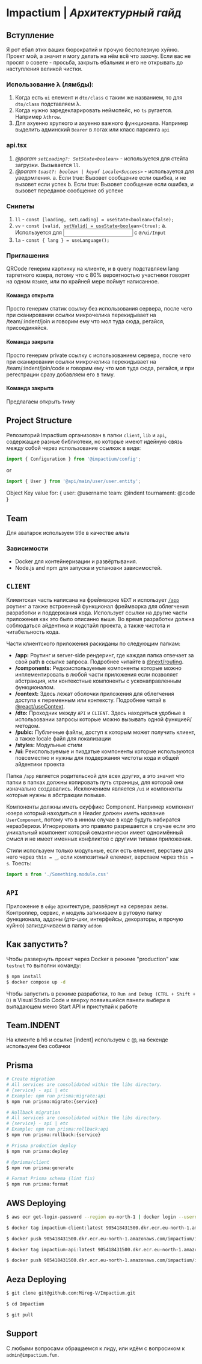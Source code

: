 # Impactium | *Архитектурный гайд*

## Вступление

Я рот ебал этих ваших бюрократий и прочую бесполезную хуйню. Проект мой, а значит я могу делать на нём всё что захочу. Если вас не просят о совете - просьба, закрыть ебальник и его не открывать до наступления великой чистки.

### Использование λ (лямбды):

1. Когда есть `ui` елемент и `dto/class` с таким же названием, то для `dto/class` подставляем λ.
2. Когда нужно заредекларировать неймспейс, но `ts` ругается. Например `λthrow`.
3. Для ахуенно хрупкого и ахуенно важного функционала. Например выделить админский `Bearer` в логах или класс парсинга `api`

### api.tsx

1. *@param `setLoading?: SetState<boolean>`* - используется для стейта загрузки. Вызывается `ll`.
2. *@param `toast?: boolean | keyof Locale<Success>`* -  используется для уведомления.
  a. Если true: Вызовет сообщение если ошибка, и не вызовет если успех
  b. Если true: Вызовет сообщение если ошибка, и вызовет переданое сообщение об успехе

### Снипеты

1. `ll` - `const [loading, setLoading] = useState<boolean>(false);`
2. `vv` - `const [valid, setValid] = useState<boolean>(true);`
  a. Используется для <Input /> c `@/ui/Input`
3. `la` - `const { lang } = useLanguage();`

### Приглашения
QRCode генерим картинку на клиенте, и в query подставляем lang таргетного юзера, потому что с 80% вероятностью участники говорят на одном языке, или по крайней мере поймут написанное.

#### Команда открыта
Просто генерим статик ссылку без использования сервера, после чего при сканировании ссылки микрочелика перекидывает на /team/:indent/join и говорим ему что мол туда сюда, регайся, присоединяйся.

#### Команда закрыта
Просто генерим private ссылку с использованием сервера, после чего при сканировании ссылки микрочелика перекидывает на /team/:indent/join/code и говорим ему что мол туда сюда, регайся, и при регестрации сразу добавляем его в тиму.

#### Команда закрыта
Предлагаем открыть тиму

## Project Structure

Репозиторий Impactium организован в папки `client`, `lib` и `api`, содержащие разные библиотеки, но которые имеют идейную связь между собой через использование ссылкок в виде:
```js
import { Configuration } from '@impactium/config';
```
or
```js
import { User } from '@api/main/user/user.entity';
```

Object Key value for: {
  user: @username
  team: @indent
  tournament: @code
}

## Team

Для аватарок используем title в качестве альта

### Зависимости

- Docker для контейнеризации и развёртывания.
- Node.js and npm для запуска и установки зависимостей.

## `CLIENT`

Клиентская часть написана на фреймворке `NEXT` и использует [`/app`](https://nextjs.org/docs/app) роутинг а также встроенный функционал фреймворка для облегчения разработки и поддержания кода. Использует ссылки на другие части приложения как это было описанно выше. Во время разработки должна соблюдаться айдентика и кодстайл проекта, а также чистота и читабельность кода. 

Части клиентского приложения раскиданы по следующим папкам: 

- **/app:** Роутинг и server-side рендеринг, где каждая папка отвечает за свой path в ссылке запроса. Подробнее читайте в [@next/routing](https://nextjs.org/docs/app/building-your-application/routing).
- **/components:** Редкоиспользуемые компоненты которые можно инплементировать в любой части приложения если позволяет абстракция, или контекстные компоненты с усконаправленным функционалом.
- **/context:** Здесь лежат оболочки приложения для облегчения доступа к переменным или контексту. Подробнее читай в [@react/useContext](https://react.dev/reference/react/useContext).
- **/dto:** Проходник между `API` и `CLIENT`. Здесь находяться удобные в использовании запросы которые можно вызывать одной функцией/методом.
- **/pubic:** Публичные файлы, доступ к которым может получить клиент, а также locale файл для локализации
- **/styles:** Модульные стили
- **/ui:** Реиспользуемые и пиздатые компоненты которые используются повсеместно и нужны для поддержания чистоты кода и общей айдентики проекта

Папка `/app` является родительской для всех других, а это значит что папки в папках должны копировать путь страницы, для которой они изначально создавались. Исключением является `/ui` и компоненты которые нужны в абстракции повыше. 

Компоненты должны иметь скуффикс Component. Например компонент юзера который находиться в Header должен иметь название `UserComponent`, потому что в инном случае в коде будуть набиратся неразберихи. Игнорировать это правило разрешается в случае если это уникальный компонент который семантически имеет одноимённый смысл и не имеет именных конфликтов с другими типами приложения.

Стили используем только модульные, если есть елемент, верстаем для него через `this = _`, если композитный елемент, верстаем через `this = s`. Тоесть:
```js
import s from './Something.module.css'
```

## `API`

Приложение в `edge` архитектуре, развёрнут на серверах аезы. Контроллер, сервис, и модуль запихиваем в рутовую папку функционала, аддоны (дто-шки, интерфейсы, декораторы, и прочую хуйню) запиздячиваем в папку `addon`

## Как запустить?

Чтобы развернуть проект через Docker в режиме "production" как `testnet` то выполни команду:

```bash
$ npm install
$ docker compose up -d
```

Чтобы запустить в режиме разработки, то `Run and Debug (CTRL + Shift + D)` в Visual Studio Code и вверху появившейся панели выбери в выпадающем меню Start API и приступай к работе

## Team.INDENT

На клиенте в h6 и ссылке [indent] используем с @, на бекенде используем без собачки

## Prisma

```bash
# Create migration
# All services are consolidated within the libs directory.
# {service} - api | etc
# Example: npm run prisma:migrate:api
$ npm run prisma:migrate:{service}

# Rollback migration
# All services are consolidated within the libs directory.
# {service} - api | etc
# Example: npm run prisma:rollback:api
$ npm run prisma:rollback:{service}

# Prisma production deploy
$ npm run prisma:deploy

# @prisma/client
$ npm run prisma:generate

# Format Prisma schema (lint fix)
$ npm run prisma:format
```

## AWS Deploying

```bash
$ aws ecr get-login-password --region eu-north-1 | docker login --username AWS --password-stdin 905418431500.dkr.ecr.eu-north-1.amazonaws.com

$ docker tag impactium-client:latest 905418431500.dkr.ecr.eu-north-1.amazonaws.com/impactium/impactium-client:latest

$ docker push 905418431500.dkr.ecr.eu-north-1.amazonaws.com/impactium/impactium-client:latest

$ docker tag impactium-api:latest 905418431500.dkr.ecr.eu-north-1.amazonaws.com/impactium/impactium-api:latest

$ docker push 905418431500.dkr.ecr.eu-north-1.amazonaws.com/impactium/impactium-api:latest

```


## Aeza Deploying

```bash
$ git clone git@github.com:Mireg-V/Impactium.git

$ cd Impactium

$ git pull

```
## Support

С любыми вопросами обращаемся к лиду, или идём с вопросиком к `admin@impactium.fun`.
